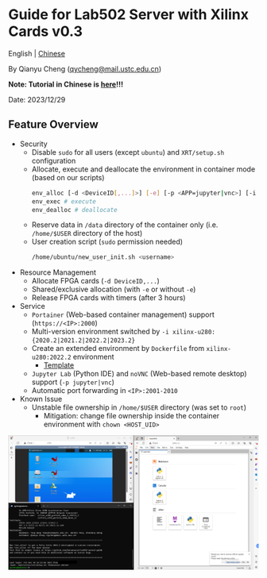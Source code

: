# Guide for Lab502 Server with Xilinx Cards v0.3

English | [Chinese](./README_CN.md)

By Qianyu Cheng (qycheng@mail.ustc.edu.cn) 

**Note: Tutorial in Chinese is [here](./for_newbie.md)!!!**

Date: 2023/12/29
## Feature Overview
- Security
  - Disable `sudo` for all users (except `ubuntu`) and `XRT/setup.sh` configuration
  - Allocate, execute and deallocate the environment in container mode (based on our scripts)
    ```bash
    env_alloc [-d <DeviceID[,...]>] [-e] [-p <APP=jupyter|vnc>] [-i <IMAGE_NAME>] # allocate
    env_exec # execute
    env_dealloc # deallocate
    ```
  - Reserve data in `/data` directory of the container only (i.e. `/home/$USER` directory of the host)
  - User creation script (`sudo` permission needed)
    ```bash
    /home/ubuntu/new_user_init.sh <username>
    ```
- Resource Management
  - Allocate FPGA cards (`-d DeviceID,...`)
  - Shared/exclusive allocation (with `-e` or without `-e`)
  - Release FPGA cards with timers (after 3 hours)
- Service
  - `Portainer` (Web-based container management) support (`https://<IP>:2000`)
  - Multi-version environment switched by `-i xilinx-u280:{2020.2|2021.2|2022.2|2023.2}`
  - Create an extended environment by `Dockerfile` from `xilinx-u280:2022.2` environment
    - [Template](./Dockerfile) 
  - `Jupyter Lab` (Python IDE) and `noVNC` (Web-based remote desktop) support (`-p jupyter|vnc`)
  - Automatic port forwarding in `<IP>:2001-2010`
- Known Issue
  - Unstable file ownership in `/home/$USER` directory (was set to `root`)
    - Mitigation: change file ownership inside the container environment with `chown <HOST_UID>`

![](./images/demo.png)
